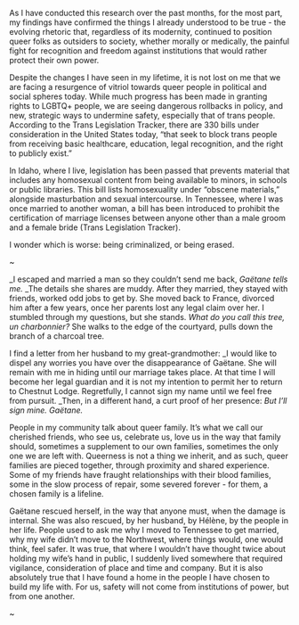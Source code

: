 
As I have conducted this research over the past months, for the most part, my findings have confirmed the things I already understood to be true - the evolving rhetoric that, regardless of its modernity, continued to position queer folks as outsiders to society, whether morally or medically, the painful fight for recognition and freedom against institutions that would rather protect their own power.

Despite the changes I have seen in my lifetime, it is not lost on me that we are facing a resurgence of vitriol towards queer people in political and social spheres today. While much progress has been made in granting rights to LGBTQ+ people, we are seeing dangerous rollbacks in policy, and new, strategic ways to undermine safety, especially that of trans people. According to the Trans Legislation Tracker, there are 330 bills under consideration in the United States today, “that seek to block trans people from receiving basic healthcare, education, legal recognition, and the right to publicly exist.”

In Idaho, where I live, legislation has been passed that prevents material that includes any homosexual content from being available to minors, in schools or public libraries.  This bill lists homosexuality under “obscene materials,” alongside masturbation and sexual intercourse.  In Tennessee, where I was once married to another woman, a bill has been introduced to prohibit the certification of marriage licenses between anyone other than a male groom and a female bride (Trans Legislation Tracker).

I wonder which is worse: being criminalized, or being erased.

~

_I escaped and married a man so they couldn’t send me back, _Gaëtane tells me._  _The details she shares are muddy.  After they married, they stayed with friends, worked odd jobs to get by.  She moved back to France, divorced him after a few years, once her parents lost any legal claim over her.  I stumbled through my questions, but she stands.  _What do you call this tree, un charbonnier?_  She walks to the edge of the courtyard, pulls down the branch of a charcoal tree.

I find a letter from her husband to my great-grandmother:  _I would like to dispel any worries you have over the disappearance of Gaëtane.  She will remain with me in hiding until our marriage takes place.  At that time I will become her legal guardian and it is not my intention to permit her to return to Chestnut Lodge.  Regretfully, I cannot sign my name until we feel free from pursuit.  _Then, in a different hand, a curt proof of her presence:  _But I’ll sign mine.  Gaëtane._

People in my community talk about queer family. It’s what we call our cherished friends, who see us, celebrate us, love us in the way that family should, sometimes a supplement to our own families, sometimes the only one we are left with.  Queerness is not a thing we inherit, and as such, queer families are pieced together, through proximity and shared experience.  Some of my friends have fraught relationships with their blood families, some in the slow process of repair, some severed forever - for them, a chosen family is a lifeline.

Gaëtane rescued herself, in the way that anyone must, when the damage is internal.  She was also rescued, by her husband, by Hélène, by the people in her life.  People used to ask me why I moved to Tennessee to get married, why my wife didn’t move to the Northwest, where things would, one would think, feel safer.  It was true, that where I wouldn’t have thought twice about holding my wife’s hand in public, I suddenly lived somewhere that required vigilance, consideration of place and time and company.  But it is also absolutely true that I have found a home in the people I have chosen to build my life with.  For us, safety will not come from institutions of power, but from one another.

~

